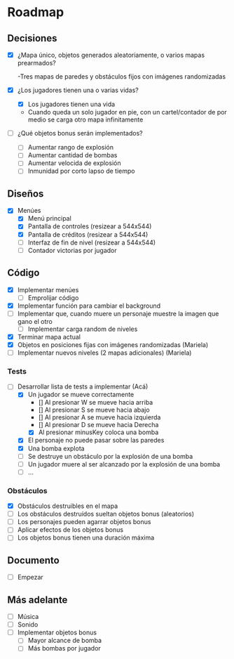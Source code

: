# Roadmap

## Decisiones

- [x] ¿Mapa único, objetos generados aleatoriamente, o varios mapas prearmados?
  
  -Tres mapas de paredes y obstáculos fijos con imágenes randomizadas

- [x] ¿Los jugadores tienen una o varias vidas?
  - [x] Los jugadores tienen una vida
  - Cuando queda un solo jugador en pie, con un cartel/contador de por medio se carga otro mapa infinitamente
- [ ] ¿Qué objetos bonus serán implementados?
  - [ ] Aumentar rango de explosión
  - [ ] Aumentar cantidad de bombas
  - [ ] Aumentar velocida de explosión
  - [ ] Inmunidad por corto lapso de tiempo

## Diseños

- [x] Menúes
  - [x] Menú principal
  - [x] Pantalla de controles (resizear a 544x544)
  - [x] Pantalla de créditos (resizear a 544x544)
  - [ ] Interfaz de fin de nivel (resizear a 544x544)
  - [ ] Contador victorias por jugador

## Código

- [x] Implementar menúes
  - [ ] Emprolijar código
- [x] Implementar función para cambiar el background
- [ ] Implementar que, cuando muere un personaje muestre la imagen que gano el otro
  - [ ] Implementar carga random de niveles
- [x] Terminar mapa actual
- [x] Objetos en posiciones fijas con imágenes randomizadas (Mariela)
- [ ] Implementar nuevos niveles (2 mapas adicionales) (Mariela)

### Tests

- [ ] Desarrollar lista de tests a implementar (Acá)
  - [x] Un jugador se mueve correctamente
    - [] Al presionar W se mueve hacia arriba
    - [] Al presionar S se mueve hacia abajo
    - [] Al presionar A se mueve hacia izquierda
    - [] Al presionar D se mueve hacia Derecha
    - [x] Al presionar minusKey coloca una bomba
  - [x] El personaje no puede pasar sobre las paredes
  - [x] Una bomba explota
  - [ ] Se destruye un obstáculo por la explosión de una bomba
  - [ ] Un jugador muere al ser alcanzado por la explosión de una bomba
  - [ ] ...

### Obstáculos

- [x] Obstáculos destruibles en el mapa
- [ ] Los obstáculos destruídos sueltan objetos bonus (aleatorios)
- [ ] Los personajes pueden agarrar objetos bonus
- [ ] Aplicar efectos de los objetos bonus
- [ ] Los objetos bonus tienen una duración máxima

## Documento

- [ ] Empezar

## Más adelante

- [ ] Música
- [ ] Sonido
- [ ] Implementar objetos bonus
  - [ ] Mayor alcance de bomba
  - [ ] Más bombas por jugador
